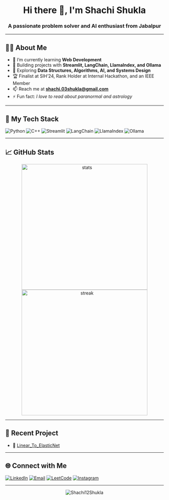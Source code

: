 <!-- GitHub Profile README -->

<h1 align="center">Hi there 👋, I'm Shachi Shukla</h1>
<h3 align="center">A passionate problem solver and AI enthusiast from Jabalpur</h3>

---

## 👩‍💻 About Me

- 🌱 I’m currently learning **Web Development**
- 💼 Building projects with **Streamlit, LangChain, LlamaIndex, and Ollama**
- 🧠 Exploring **Data Structures, Algorithms, AI, and Systems Design**
- 🏆 Finalist at SIH’24, Rank Holder at Internal Hackathon, and an IEEE Member
- 📫 Reach me at **shachi.03shukla@gmail.com**
- ⚡ Fun fact: *I love to read about paranormal and astrology*

---

## 💼 My Tech Stack

![Python](https://img.shields.io/badge/-Python-3776AB?logo=python&logoColor=white&style=flat)
![C++](https://img.shields.io/badge/-C++-00599C?logo=c%2B%2B&logoColor=white&style=flat)
![Streamlit](https://img.shields.io/badge/-Streamlit-FF4B4B?logo=streamlit&logoColor=white&style=flat)
![LangChain](https://img.shields.io/badge/-LangChain-000000?logo=langchain&logoColor=white&style=flat)
![LlamaIndex](https://img.shields.io/badge/-LlamaIndex-1D222D?logo=data&logoColor=white&style=flat)
![Ollama](https://img.shields.io/badge/-Ollama-161B22?logo=rocket&logoColor=white&style=flat)

---

## 📈 GitHub Stats

<p align="center">
  <img src="https://github-readme-stats.vercel.app/api?username=Shachi12Shukla&show_icons=true&theme=radical" alt="stats" width="400"/>
  <img src="https://github-readme-streak-stats.herokuapp.com/?user=Shachi12Shukla&theme=radical" alt="streak" width="400"/>
</p>

---

## 📌 Recent Project

- 📑 [Linear_To_ElasticNet](https://github.com/Shachi12Shukla/Linear_To_ElasticNet)

---

## 🌐 Connect with Me

[![LinkedIn](https://img.shields.io/badge/-LinkedIn-blue?logo=linkedin&logoColor=white)](https://www.linkedin.com/in/shachi-shukla-b72b86258/)
[![Email](https://img.shields.io/badge/-Email-D14836?logo=gmail&logoColor=white)](mailto:shachi.03shukla@gmail.com)
[![LeetCode](https://img.shields.io/badge/-LeetCode-FFA116?logo=leetcode&logoColor=white)](https://leetcode.com/problemset/)
[![Instagram](https://img.shields.io/badge/-Instagram-E4405F?logo=instagram&logoColor=white)](https://www.instagram.com/shachi.03/)

---

<p align="center">
  <img src="https://komarev.com/ghpvc/?username=Shachi12Shukla&label=Profile%20views&color=0e75b6&style=flat" alt="Shachi12Shukla" />
</p>
